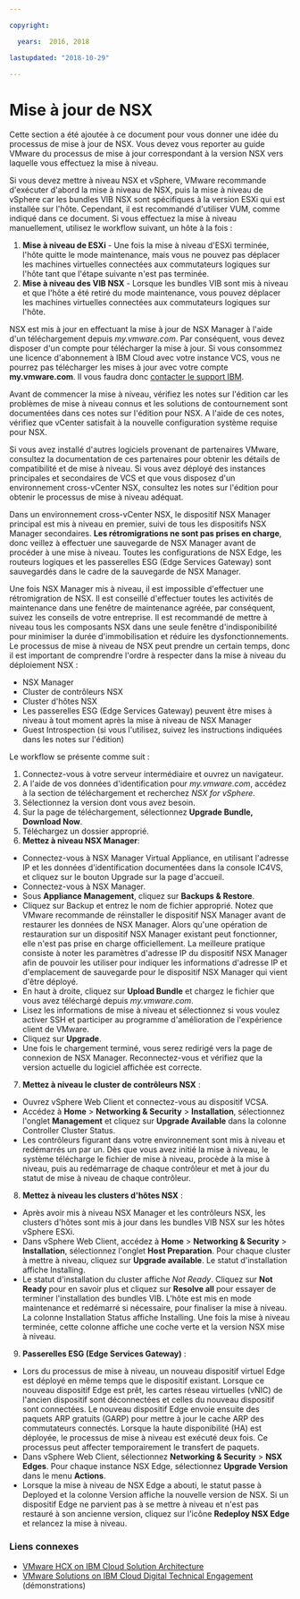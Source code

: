 ```yaml
---

copyright:

  years:  2016, 2018

lastupdated: "2018-10-29"

---
```


# Mise à jour de NSX

Cette section a été ajoutée à ce document pour vous donner une idée du processus de mise à jour de NSX. Vous devez vous reporter au guide VMware du processus de mise à jour correspondant à la version NSX vers laquelle vous effectuez la mise à niveau.

Si vous devez mettre à niveau NSX et vSphere, VMware recommande d'exécuter d'abord la mise à niveau de NSX, puis la mise à niveau de vSphere car les bundles VIB NSX sont spécifiques à la version ESXi qui est installée sur l'hôte. Cependant, il est recommandé d'utiliser VUM, comme indiqué dans ce document. Si vous effectuez la mise à niveau manuellement, utilisez le workflow suivant, un hôte à la fois :

1. **Mise à niveau de ESXi** - Une fois la mise à niveau d'ESXi terminée, l'hôte quitte le mode maintenance, mais vous ne pouvez pas déplacer les machines virtuelles connectées aux commutateurs logiques sur l'hôte tant que l'étape suivante n'est pas terminée.
2. **Mise à niveau des VIB NSX** - Lorsque les bundles VIB sont mis à niveau et que l'hôte a été retiré du mode maintenance, vous pouvez déplacer les machines virtuelles connectées aux commutateurs logiques sur l'hôte.

NSX est mis à jour en effectuant la mise à jour de NSX Manager à l'aide d'un téléchargement depuis _my.vmware.com_. Par conséquent, vous devez disposer d'un compte pour télécharger la mise à jour. Si vous consommez une licence d'abonnement à IBM Cloud avec votre instance VCS, vous ne pourrez pas télécharger les mises à jour avec votre compte **my.vmware.com**. Il vous faudra donc [contacter le support IBM](../../vmonic/trbl_support.html).

Avant de commencer la mise à niveau, vérifiez les notes sur l'édition car les problèmes de mise à niveau connus et les solutions de contournement sont documentées dans ces notes sur l'édition pour NSX. A l'aide de ces notes, vérifiez que vCenter satisfait à la nouvelle configuration système requise pour NSX.

Si vous avez installé d'autres logiciels provenant de partenaires VMware, consultez la documentation de ces partenaires pour obtenir les détails de compatibilité et de mise à niveau. Si vous avez déployé des instances principales et secondaires de VCS et que vous disposez d'un environnement cross-vCenter NSX, consultez les notes sur l'édition pour obtenir le processus de mise à niveau adéquat.

Dans un environnement cross-vCenter NSX, le dispositif NSX Manager principal est mis à niveau en premier, suivi de tous les dispositifs NSX Manager secondaires.
**Les rétromigrations ne sont pas prises en charge**, donc veillez à effectuer une sauvegarde de NSX Manager avant de procéder à une mise à niveau. Toutes les configurations de NSX Edge, les routeurs logiques et les passerelles ESG (Edge Services Gateway) sont sauvegardés dans le cadre de la sauvegarde de NSX Manager.

Une fois NSX Manager mis à niveau, il est impossible d'effectuer une rétromigration de NSX. Il est conseillé d'effectuer toutes les activités de maintenance dans une fenêtre de maintenance agréée, par conséquent, suivez les conseils de votre entreprise. Il est recommandé de mettre à niveau tous les composants NSX dans une seule fenêtre d'indisponibilité pour minimiser la durée d'immobilisation et réduire les dysfonctionnements. Le processus de mise à niveau de NSX peut prendre un certain temps, donc il est important de comprendre l'ordre à respecter dans la mise à niveau du déploiement NSX :
* NSX Manager
* Cluster de contrôleurs NSX
* Cluster d'hôtes NSX
* Les passerelles ESG (Edge Services Gateway) peuvent être mises à niveau à tout moment après la mise à niveau de NSX Manager
* Guest Introspection (si vous l'utilisez, suivez les instructions indiquées dans les notes sur l'édition)

Le workflow se présente comme suit :
1. Connectez-vous à votre serveur intermédiaire et ouvrez un navigateur.
2. A l'aide de vos données d'identification pour _my.vmware.com_, accédez à la section de téléchargement et recherchez _NSX for vSphere_.
3. Sélectionnez la version dont vous avez besoin.
4. Sur la page de téléchargement, sélectionnez **Upgrade Bundle, Download Now**.
5. Téléchargez un dossier approprié.
6. **Mettez à niveau NSX Manager**:
  - Connectez-vous à NSX Manager Virtual Appliance, en utilisant l'adresse IP et les données d'identification documentées dans la console IC4VS, et cliquez sur le bouton Upgrade sur la page d'accueil.
  - Connectez-vous à NSX Manager.
  - Sous **Appliance Management**, cliquez sur **Backups & Restore**.
  - Cliquez sur Backup et entrez le nom de fichier approprié. Notez que VMware recommande de réinstaller le dispositif NSX Manager avant de restaurer les données de NSX Manager. Alors qu'une opération de restauration sur un dispositif NSX Manager existant peut fonctionner, elle n'est pas prise en charge officiellement. La meilleure pratique consiste à noter les paramètres d'adresse IP du dispositif NSX Manager afin de pouvoir les utiliser pour indiquer les informations d'adresse IP et d'emplacement de sauvegarde pour le dispositif NSX Manager qui vient d'être déployé.
  - En haut à droite, cliquez sur **Upload Bundle** et chargez le fichier que vous avez téléchargé depuis _my.vmware.com_.
  - Lisez les informations de mise à niveau et sélectionnez si vous voulez activer SSH et participer au programme d'amélioration de l'expérience client de VMware.
  - Cliquez sur **Upgrade**.
  - Une fois le chargement terminé, vous serez redirigé vers la page de connexion de NSX Manager. Reconnectez-vous et vérifiez que la version actuelle du logiciel affichée est correcte.
7. **Mettez à niveau le cluster de contrôleurs NSX** :
  - Ouvrez vSphere Web Client et connectez-vous au dispositif VCSA.
  - Accédez à **Home** > **Networking & Security** > **Installation**, sélectionnez l'onglet **Management** et cliquez sur **Upgrade Available** dans la colonne Controller Cluster Status.
  - Les contrôleurs figurant dans votre environnement sont mis à niveau et redémarrés un par un. Dès que vous avez initié la mise à niveau, le système télécharge le fichier de mise à niveau, procède à la mise à niveau, puis au redémarrage de chaque contrôleur et met à jour du statut de mise à niveau de chaque contrôleur.
8. **Mettez à niveau les clusters d'hôtes NSX** :
  - Après avoir mis à niveau NSX Manager et les contrôleurs NSX, les clusters d'hôtes sont mis à jour dans les bundles VIB NSX sur les hôtes vSphere ESXi.
  - Dans vSphere Web Client, accédez à **Home** > **Networking & Security** > **Installation**, sélectionnez l'onglet **Host Preparation**. Pour chaque cluster à mettre à niveau, cliquez sur **Upgrade available**. Le statut d'installation affiche Installing.
  - Le statut d'installation du cluster affiche _Not Ready_. Cliquez sur **Not Ready** pour en savoir plus et cliquez sur **Resolve all** pour essayer de terminer l'installation des bundles VIB. L'hôte est mis en mode maintenance et redémarré si nécessaire, pour finaliser la mise à niveau. La colonne Installation Status affiche Installing. Une fois la mise à niveau terminée, cette colonne affiche une coche verte et la version NSX mise à niveau.
9. **Passerelles ESG (Edge Services Gateway)** :
  - Lors du processus de mise à niveau, un nouveau dispositif virtuel Edge est déployé en même temps que le dispositif existant. Lorsque ce nouveau dispositif Edge est prêt, les cartes réseau virtuelles (vNIC) de l'ancien dispositif sont déconnectées et celles du nouveau dispositif sont connectées. Le nouveau dispositif Edge envoie ensuite des paquets ARP gratuits (GARP) pour mettre à jour le cache ARP des commutateurs connectés. Lorsque la haute disponibilité (HA) est déployée, le processus de mise à niveau est exécuté deux fois. Ce processus peut affecter temporairement le transfert de paquets.
  - Dans vSphere Web Client, sélectionnez **Networking & Security** > **NSX Edges**. Pour chaque instance NSX Edge, sélectionnez **Upgrade Version** dans le menu **Actions**.
  - Lorsque la mise à niveau de NSX Edge a abouti, le statut passe à Deployed et la colonne Version affiche la nouvelle version de NSX. Si un dispositif Edge ne parvient pas à se mettre à niveau et n'est pas restauré à son ancienne version, cliquez sur l'icône **Redeploy NSX Edge** et relancez la mise à niveau.

### Liens connexes

* [VMware HCX on IBM Cloud Solution Architecture](https://www.ibm.com/cloud/garage/files/HCX_Architecture_Design.pdf)
* [VMware Solutions on IBM Cloud Digital Technical Engagement](https://ibm-dte.mybluemix.net/ibm-vmware) (démonstrations)
